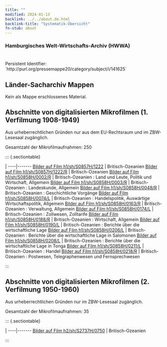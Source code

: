```yaml
---
title: ""
modified: 2024-01-13
backlink: ../../about.de.html
backlink-title: "Systematik-Übersicht"
fn-stub: about
---
```


### Hamburgisches Welt-Wirtschafts-Archiv (HWWA)

# 

<div class="hint">Persistent Identifier: `http://purl.org/pressemappe20/category/subject/i/141625`</div>







## Länder-Sacharchiv Mappen





Kein als Mappe erschlossenes Material.



<a id="filmsections" />

## Abschnitte von digitalisierten Mikrofilmen (1. Verfilmung 1908-1949)

<p>Aus urheberrechtlichen Gründen nur aus dem EU-Rechtsraum und im ZBW-Lesesaal zugänglich.</p>


<p>Gesamtzahl der Mikrofilmaufnahmen: 250</p>





::: {.sectiontable}

 | 
----|-------
<a class="btn" href="https://pm20.zbw.eu/film/h1/sh/S0857H/1222" rel="nofollow">Bilder auf Film h1/sh/S0857H/1222</a> | Britisch-Ozeanien
<a class="btn" href="https://pm20.zbw.eu/film/h1/sh/S0857H/1222/R" rel="nofollow">Bilder auf Film h1/sh/S0857H/1222/R</a> | Britisch-Ozeanien
<a class="btn" href="https://pm20.zbw.eu/film/h1/sh/S0858H/0002/R" rel="nofollow">Bilder auf Film h1/sh/S0858H/0002/R</a> | Britisch-Ozeanien : Land und Leute, Politik und Wirtschaft, Allgemein
<a class="btn" href="https://pm20.zbw.eu/film/h1/sh/S0858H/0003/R" rel="nofollow">Bilder auf Film h1/sh/S0858H/0003/R</a> | Britisch-Ozeanien : 	Landeskunde, Allgemein
<a class="btn" href="https://pm20.zbw.eu/film/h1/sh/S0858H/0048/R" rel="nofollow">Bilder auf Film h1/sh/S0858H/0048/R</a> | Britisch-Ozeanien : Geschichtliche Vorgänge
<a class="btn" href="https://pm20.zbw.eu/film/h1/sh/S0858H/0074/L" rel="nofollow">Bilder auf Film h1/sh/S0858H/0074/L</a> | Britisch-Ozeanien : 	Handelspolitik, Auswärtige Wirtschaftspolitik, Allgemein
<a class="btn" href="https://pm20.zbw.eu/film/h1/sh/S0858H/0163/R" rel="nofollow">Bilder auf Film h1/sh/S0858H/0163/R</a> | Britisch-Ozeanien : 	Verwaltung, Allgemein
<a class="btn" href="https://pm20.zbw.eu/film/h1/sh/S0858H/0174/L" rel="nofollow">Bilder auf Film h1/sh/S0858H/0174/L</a> | Britisch-Ozeanien : Zollwesen, Zolltarife
<a class="btn" href="https://pm20.zbw.eu/film/h1/sh/S0858H/0188/R" rel="nofollow">Bilder auf Film h1/sh/S0858H/0188/R</a> | Britisch-Ozeanien : Wirtschaft, Allgemein
<a class="btn" href="https://pm20.zbw.eu/film/h1/sh/S0858H/0190/L" rel="nofollow">Bilder auf Film h1/sh/S0858H/0190/L</a> | Britisch-Ozeanien : 	Berichte über die wirtschaftliche Lage
<a class="btn" href="https://pm20.zbw.eu/film/h1/sh/S0858H/0206/L" rel="nofollow">Bilder auf Film h1/sh/S0858H/0206/L</a> | Britisch-Ozeanien : Berichte über die wirtschaftliche Lage in Salomonen
<a class="btn" href="https://pm20.zbw.eu/film/h1/sh/S0858H/0208/L" rel="nofollow">Bilder auf Film h1/sh/S0858H/0208/L</a> | Britisch-Ozeanien : Berichte über die wirtschaftliche Lage in Tonga
<a class="btn" href="https://pm20.zbw.eu/film/h1/sh/S0858H/0211/L" rel="nofollow">Bilder auf Film h1/sh/S0858H/0211/L</a> | Britisch-Ozeanien : Handel
<a class="btn" href="https://pm20.zbw.eu/film/h1/sh/S0858H/0218/R" rel="nofollow">Bilder auf Film h1/sh/S0858H/0218/R</a> | Britisch-Ozeanien : 	Postwesen, Telegraphenwesen und Fernsprechwesen


:::




## Abschnitte von digitalisierten Mikrofilmen (2. Verfilmung 1950-1960)

<p>Aus urheberrechtlichen Gründen nur im ZBW-Lesesaal zugänglich.</p>


<p>Gesamtzahl der Mikrofilmaufnahmen: 35</p>





::: {.sectiontable}

 | 
----|-------
<a class="btn" href="https://pm20.zbw.eu/film/h2/sh/S2737H/0750" rel="nofollow">Bilder auf Film h2/sh/S2737H/0750</a> | Britisch-Ozeanien


:::
















